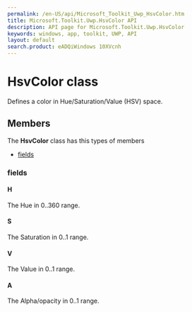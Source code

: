 ```yaml
---
permalink: /en-US/api/Microsoft_Toolkit_Uwp_HsvColor.htm
title: Microsoft.Toolkit.Uwp.HsvColor API 
description: API page for Microsoft.Toolkit.Uwp.HsvColor
keywords: windows, app, toolkit, UWP, API
layout: default
search.product: eADQiWindows 10XVcnh
---
```



# HsvColor class

Defines a color in Hue/Saturation/Value (HSV) space.

## Members

The **HsvColor** class has this types of members

* [fields](#fields)

### fields

#### H

The Hue in 0..360 range.



#### S

The Saturation in 0..1 range.



#### V

The Value in 0..1 range.



#### A

The Alpha/opacity in 0..1 range.


